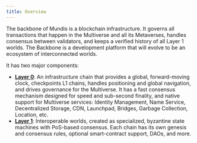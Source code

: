 ```yaml
---
title: Overview
---
```


The backbone of Mundis is a blockchain infrastructure. It governs all transactions that happen in the Multiverse and all its Metaverses, handles consensus between validators, and keeps a verified history of all Layer 1 worlds. The Backbone is a development platform that will evolve to be an ecosystem of interconnected worlds.

It has two major components:

* **[Layer 0](layer0.md)**: An infrastructure chain that provides a global, forward-moving clock, checkpoints L1 chains, handles positioning and global navigation, and drives governance for the Multiverse. It has a fast consensus mechanism designed for speed and sub-second finality, and native support for Multiverse services: Identity Management, Name Service, Decentralized Storage, CDN, Launchpad, Bridges, Garbage Collection, Location, etc.
* **[Layer 1](layer1.md)**: Interoperable worlds, created as specialized, byzantine state machines with PoS-based consensus. Each chain has its own genesis and consensus rules, optional smart-contract support, DAOs, and more.

